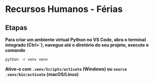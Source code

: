 # Recursos Humanos - Férias

## Etapas

**Para criar um ambiente virtual Python no VS Code, abra o terminal integrado (Ctrl+`), navegue até o diretório do seu projeto, execute o comando**

```bash
python -m venv venv
```

**Ative-o com `.venv/Scripts/activate` (Windows) ou `source .venv/bin/activate` (macOS/Linux)**
